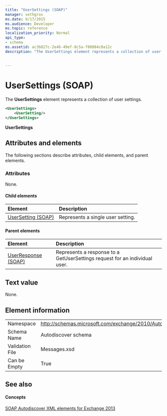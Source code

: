```yaml
---
title: "UserSettings (SOAP)"
manager: sethgros
ms.date: 9/17/2015
ms.audience: Developer
ms.topic: reference
localization_priority: Normal
api_type:
- schema
ms.assetid: ac3b827c-2e46-49ef-8c5a-f88084c0a12c
description: "The UserSettings element represents a collection of user settings."
 
 
---
```


# UserSettings (SOAP)

The **UserSettings** element represents a collection of user settings. 
  
```XML
<UserSettings>
    <UserSetting/>
</UserSettings>
```

 **UserSettings**
## Attributes and elements

The following sections describe attributes, child elements, and parent elements.
  
### Attributes

None.
  
#### Child elements

|**Element**|**Description**|
|:-----|:-----|
|[UserSetting (SOAP)](usersetting-soap.md) <br/> |Represents a single user setting.  <br/> |
   
#### Parent elements

|**Element**|**Description**|
|:-----|:-----|
|[UserResponse (SOAP)](userresponse-soap.md) <br/> |Represents a response to a GetUserSettings request for an individual user.  <br/> |
   
## Text value

None.
  
## Element information

|||
|:-----|:-----|
|Namespace  <br/> |http://schemas.microsoft.com/exchange/2010/Autodiscover  <br/> |
|Schema Name  <br/> |Autodiscover schema  <br/> |
|Validation File  <br/> |Messages.xsd  <br/> |
|Can be Empty  <br/> |True  <br/> |
   
## See also

#### Concepts

[SOAP Autodiscover XML elements for Exchange 2013](soap-autodiscover-xml-elements-for-exchange-2013.md)

